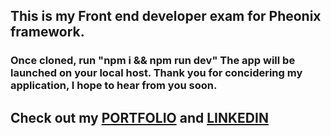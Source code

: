 ## This is my Front end developer exam for Pheonix framework.

### Once cloned, run "npm i && npm run dev" The app will be launched on your local host. Thank you for concidering my application, I hope to hear from you soon.

## Check out my [PORTFOLIO](https://soft-croissant-b1b9e1.netlify.app/) and [LINKEDIN](https://www.linkedin.com/in/halden-kavanagh-79169b2b6/)